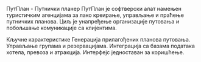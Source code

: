 ПутПлан - Путнички планер
ПутПлан је софтверски алат намењен туристичким агенцијама за лако креирање, управљање и праћење путничких планова. Циљ је унапређење организације путовања и побољшање комуникације са клијентима.

Кључне карактеристике
Генерација прилагођених планова путовања.
Управљање групама и резервацијама.
Интеграција са базама података хотела, превоза и атракција.
Интерфејс једноставан за коришћење.
